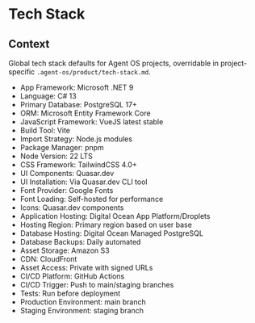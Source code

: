 # Tech Stack

## Context

Global tech stack defaults for Agent OS projects, overridable in project-specific `.agent-os/product/tech-stack.md`.

- App Framework: Microsoft .NET 9
- Language: C# 13
- Primary Database: PostgreSQL 17+
- ORM: Microsoft Entity Framework Core
- JavaScript Framework: VueJS latest stable
- Build Tool: Vite
- Import Strategy: Node.js modules
- Package Manager: pnpm
- Node Version: 22 LTS
- CSS Framework: TailwindCSS 4.0+
- UI Components: Quasar.dev
- UI Installation: Via Quasar.dev CLI tool
- Font Provider: Google Fonts
- Font Loading: Self-hosted for performance
- Icons: Quasar.dev components
- Application Hosting: Digital Ocean App Platform/Droplets
- Hosting Region: Primary region based on user base
- Database Hosting: Digital Ocean Managed PostgreSQL
- Database Backups: Daily automated
- Asset Storage: Amazon S3
- CDN: CloudFront
- Asset Access: Private with signed URLs
- CI/CD Platform: GitHub Actions
- CI/CD Trigger: Push to main/staging branches
- Tests: Run before deployment
- Production Environment: main branch
- Staging Environment: staging branch
